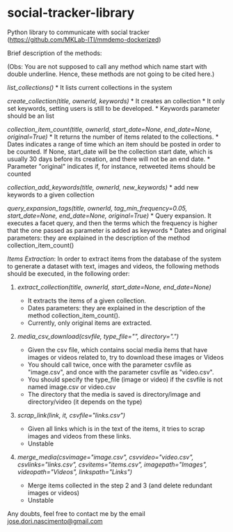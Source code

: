 # social-tracker-library
Python library to communicate with social tracker
(https://github.com/MKLab-ITI/mmdemo-dockerized)

Brief description of the methods:

(Obs: You are not supposed to call any method which name start with double
underline. Hence, these methods are not going to be cited here.)

*list_collections()*
    * It lists current collections in the system

*create_collection(title, ownerId, keywords)*
    * It creates an collection
    * It only set keywords, setting users is still to be developed.
    * Keywords parameter should be an list

*collection_item_count(title, ownerId, start_date=None, end_date=None,
                      original=True)*
    * It returns the number of items related to the collections.
    * Dates indicates a range of time which an item should be posted in order
    to be counted. If None, start_date will be the collection start date, which
    is usually 30 days before its creation, and there will not be an end date.
    * Parameter "original" indicates if, for instance, retweeted items should be
    counted

*collection_add_keywords(title, ownerId, new_keywords)*
    * add new keywords to a given collection

*query_expansion_tags(title, ownerId, tag_min_frequency=0.05,
        start_date=None, end_date=None, original=True)*
    * Query expansion. It executes a facet query, and then the terms which
    the frequency is higher that the one passed as parameter is added as
    keywords
    * Dates and original parameters: they are explained in the description of
    the method collection_item_count()

*Items Extraction*: In order to extract items from the database of the system to
generate a dataset with text, images and videos, the following methods should
be executed, in the following order:

1. *extract_collection(title, ownerId, start_date=None, end_date=None)*
    * It extracts the items of a given collection.
    * Dates parameters: they are explained in the description of
    the method collection_item_count().
    * Currently, only original items are extracted.

1. *media_csv_download(csvfile, type_file="", directory=".")*
    * Given the csv file, which contains social media items that have images or
    videos related to, try to download these images or Videos
    * You should call twice, once with the parameter csvfile as "image.csv",
    and once with the parameter csvfile as "video.csv".
    * You should specify the type_file (image or video) if the csvfile is not
    named image.csv or video.csv
    * The directory that the media is saved is directory/image and
    directory/video (it depends on the type)


1. *scrap_link(link, it, csvfile="links.csv")*
    * Given all links which is in the text of the items, it tries to scrap
    images and videos from these links.
    * Unstable

1. *merge_media(csvimage="image.csv", csvvideo="video.csv",
            csvlinks="links.csv", csvitems="items.csv", imagepath="Images",
            videopath="Videos", linkspath="Links")*
    * Merge items collected in the step 2 and 3 (and delete redundant images or
    videos)
    * Unstable

Any doubts, feel free to contact me by the email jose.dori.nascimento@gmail.com
